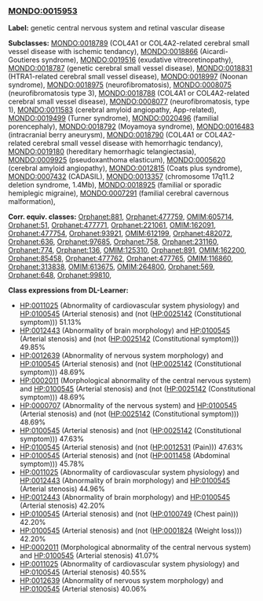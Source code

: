 
### [MONDO:0015953](http://purl.obolibrary.org/obo/MONDO_0015953)
**Label:** genetic central nervous system and retinal vascular disease

**Subclasses:** [MONDO:0018789](http://purl.obolibrary.org/obo/MONDO_0018789) (COL4A1 or COL4A2-related cerebral small vessel disease with ischemic tendancy), [MONDO:0018866](http://purl.obolibrary.org/obo/MONDO_0018866) (Aicardi-Goutieres syndrome), [MONDO:0019516](http://purl.obolibrary.org/obo/MONDO_0019516) (exudative vitreoretinopathy), [MONDO:0018787](http://purl.obolibrary.org/obo/MONDO_0018787) (genetic cerebral small vessel disease), [MONDO:0018831](http://purl.obolibrary.org/obo/MONDO_0018831) (HTRA1-related cerebral small vessel disease), [MONDO:0018997](http://purl.obolibrary.org/obo/MONDO_0018997) (Noonan syndrome), [MONDO:0018975](http://purl.obolibrary.org/obo/MONDO_0018975) (neurofibromatosis), [MONDO:0008075](http://purl.obolibrary.org/obo/MONDO_0008075) (neurofibromatosis type 3), [MONDO:0018788](http://purl.obolibrary.org/obo/MONDO_0018788) (COL4A1 or COL4A2-related cerebral small vessel disease), [MONDO:0008077](http://purl.obolibrary.org/obo/MONDO_0008077) (neurofibromatosis, type 1), [MONDO:0011583](http://purl.obolibrary.org/obo/MONDO_0011583) (cerebral amyloid angiopathy, App-related), [MONDO:0019499](http://purl.obolibrary.org/obo/MONDO_0019499) (Turner syndrome), [MONDO:0020496](http://purl.obolibrary.org/obo/MONDO_0020496) (familial porencephaly), [MONDO:0018792](http://purl.obolibrary.org/obo/MONDO_0018792) (Moyamoya syndrome), [MONDO:0016483](http://purl.obolibrary.org/obo/MONDO_0016483) (intracranial berry aneurysm), [MONDO:0018790](http://purl.obolibrary.org/obo/MONDO_0018790) (COL4A1 or COL4A2-related cerebral small vessel disease with hemorrhagic tendancy), [MONDO:0019180](http://purl.obolibrary.org/obo/MONDO_0019180) (hereditary hemorrhagic telangiectasia), [MONDO:0009925](http://purl.obolibrary.org/obo/MONDO_0009925) (pseudoxanthoma elasticum), [MONDO:0005620](http://purl.obolibrary.org/obo/MONDO_0005620) (cerebral amyloid angiopathy), [MONDO:0012815](http://purl.obolibrary.org/obo/MONDO_0012815) (Coats plus syndrome), [MONDO:0007432](http://purl.obolibrary.org/obo/MONDO_0007432) (CADASIL), [MONDO:0013357](http://purl.obolibrary.org/obo/MONDO_0013357) (chromosome 17q11.2 deletion syndrome, 1.4Mb), [MONDO:0018925](http://purl.obolibrary.org/obo/MONDO_0018925) (familial or sporadic hemiplegic migraine), [MONDO:0007291](http://purl.obolibrary.org/obo/MONDO_0007291) (familial cerebral cavernous malformation), 

**Corr. equiv. classes:** [Orphanet:881](http://www.orpha.net/ORDO/Orphanet_881), [Orphanet:477759](http://www.orpha.net/ORDO/Orphanet_477759), [OMIM:605714](http://purl.obolibrary.org/obo/OMIM_605714), [Orphanet:51](http://www.orpha.net/ORDO/Orphanet_51), [Orphanet:477771](http://www.orpha.net/ORDO/Orphanet_477771), [Orphanet:221061](http://www.orpha.net/ORDO/Orphanet_221061), [OMIM:162091](http://purl.obolibrary.org/obo/OMIM_162091), [Orphanet:477754](http://www.orpha.net/ORDO/Orphanet_477754), [Orphanet:93921](http://www.orpha.net/ORDO/Orphanet_93921), [OMIM:612199](http://purl.obolibrary.org/obo/OMIM_612199), [Orphanet:482072](http://www.orpha.net/ORDO/Orphanet_482072), [Orphanet:636](http://www.orpha.net/ORDO/Orphanet_636), [Orphanet:97685](http://www.orpha.net/ORDO/Orphanet_97685), [Orphanet:758](http://www.orpha.net/ORDO/Orphanet_758), [Orphanet:231160](http://www.orpha.net/ORDO/Orphanet_231160), [Orphanet:774](http://www.orpha.net/ORDO/Orphanet_774), [Orphanet:136](http://www.orpha.net/ORDO/Orphanet_136), [OMIM:125310](http://purl.obolibrary.org/obo/OMIM_125310), [Orphanet:891](http://www.orpha.net/ORDO/Orphanet_891), [OMIM:162200](http://purl.obolibrary.org/obo/OMIM_162200), [Orphanet:85458](http://www.orpha.net/ORDO/Orphanet_85458), [Orphanet:477762](http://www.orpha.net/ORDO/Orphanet_477762), [Orphanet:477765](http://www.orpha.net/ORDO/Orphanet_477765), [OMIM:116860](http://purl.obolibrary.org/obo/OMIM_116860), [Orphanet:313838](http://www.orpha.net/ORDO/Orphanet_313838), [OMIM:613675](http://purl.obolibrary.org/obo/OMIM_613675), [OMIM:264800](http://purl.obolibrary.org/obo/OMIM_264800), [Orphanet:569](http://www.orpha.net/ORDO/Orphanet_569), [Orphanet:648](http://www.orpha.net/ORDO/Orphanet_648), [Orphanet:99810](http://www.orpha.net/ORDO/Orphanet_99810), 

**Class expressions from DL-Learner:**

- [HP:0011025](http://purl.obolibrary.org/obo/HP_0011025) (Abnormality of cardiovascular system physiology) and [HP:0100545](http://purl.obolibrary.org/obo/HP_0100545) (Arterial stenosis) and (not ([HP:0025142](http://purl.obolibrary.org/obo/HP_0025142) (Constitutional symptom))) 51.13%
- [HP:0012443](http://purl.obolibrary.org/obo/HP_0012443) (Abnormality of brain morphology) and [HP:0100545](http://purl.obolibrary.org/obo/HP_0100545) (Arterial stenosis) and (not ([HP:0025142](http://purl.obolibrary.org/obo/HP_0025142) (Constitutional symptom))) 49.85%
- [HP:0012639](http://purl.obolibrary.org/obo/HP_0012639) (Abnormality of nervous system morphology) and [HP:0100545](http://purl.obolibrary.org/obo/HP_0100545) (Arterial stenosis) and (not ([HP:0025142](http://purl.obolibrary.org/obo/HP_0025142) (Constitutional symptom))) 48.69%
- [HP:0002011](http://purl.obolibrary.org/obo/HP_0002011) (Morphological abnormality of the central nervous system) and [HP:0100545](http://purl.obolibrary.org/obo/HP_0100545) (Arterial stenosis) and (not ([HP:0025142](http://purl.obolibrary.org/obo/HP_0025142) (Constitutional symptom))) 48.69%
- [HP:0000707](http://purl.obolibrary.org/obo/HP_0000707) (Abnormality of the nervous system) and [HP:0100545](http://purl.obolibrary.org/obo/HP_0100545) (Arterial stenosis) and (not ([HP:0025142](http://purl.obolibrary.org/obo/HP_0025142) (Constitutional symptom))) 48.69%
- [HP:0100545](http://purl.obolibrary.org/obo/HP_0100545) (Arterial stenosis) and (not ([HP:0025142](http://purl.obolibrary.org/obo/HP_0025142) (Constitutional symptom))) 47.63%
- [HP:0100545](http://purl.obolibrary.org/obo/HP_0100545) (Arterial stenosis) and (not ([HP:0012531](http://purl.obolibrary.org/obo/HP_0012531) (Pain))) 47.63%
- [HP:0100545](http://purl.obolibrary.org/obo/HP_0100545) (Arterial stenosis) and (not ([HP:0011458](http://purl.obolibrary.org/obo/HP_0011458) (Abdominal symptom))) 45.78%
- [HP:0011025](http://purl.obolibrary.org/obo/HP_0011025) (Abnormality of cardiovascular system physiology) and [HP:0012443](http://purl.obolibrary.org/obo/HP_0012443) (Abnormality of brain morphology) and [HP:0100545](http://purl.obolibrary.org/obo/HP_0100545) (Arterial stenosis) 44.96%
- [HP:0012443](http://purl.obolibrary.org/obo/HP_0012443) (Abnormality of brain morphology) and [HP:0100545](http://purl.obolibrary.org/obo/HP_0100545) (Arterial stenosis) 42.20%
- [HP:0100545](http://purl.obolibrary.org/obo/HP_0100545) (Arterial stenosis) and (not ([HP:0100749](http://purl.obolibrary.org/obo/HP_0100749) (Chest pain))) 42.20%
- [HP:0100545](http://purl.obolibrary.org/obo/HP_0100545) (Arterial stenosis) and (not ([HP:0001824](http://purl.obolibrary.org/obo/HP_0001824) (Weight loss))) 42.20%
- [HP:0002011](http://purl.obolibrary.org/obo/HP_0002011) (Morphological abnormality of the central nervous system) and [HP:0100545](http://purl.obolibrary.org/obo/HP_0100545) (Arterial stenosis) 41.07%
- [HP:0011025](http://purl.obolibrary.org/obo/HP_0011025) (Abnormality of cardiovascular system physiology) and [HP:0100545](http://purl.obolibrary.org/obo/HP_0100545) (Arterial stenosis) 40.55%
- [HP:0012639](http://purl.obolibrary.org/obo/HP_0012639) (Abnormality of nervous system morphology) and [HP:0100545](http://purl.obolibrary.org/obo/HP_0100545) (Arterial stenosis) 40.06%



